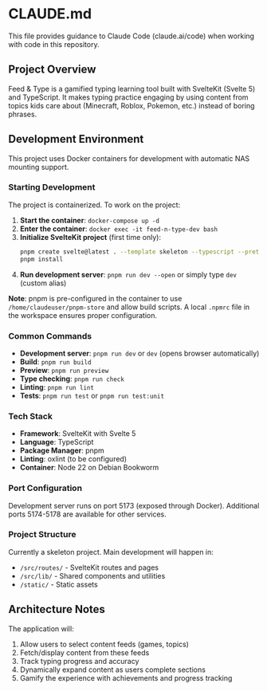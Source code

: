 # CLAUDE.md

This file provides guidance to Claude Code (claude.ai/code) when working with code in this repository.

## Project Overview

Feed & Type is a gamified typing learning tool built with SvelteKit (Svelte 5) and TypeScript. It makes typing practice engaging by using content from topics kids care about (Minecraft, Roblox, Pokemon, etc.) instead of boring phrases.

## Development Environment

This project uses Docker containers for development with automatic NAS mounting support.

### Starting Development

The project is containerized. To work on the project:

1. **Start the container**: `docker-compose up -d`
2. **Enter the container**: `docker exec -it feed-n-type-dev bash`
3. **Initialize SvelteKit project** (first time only):
   ```bash
   pnpm create svelte@latest . --template skeleton --typescript --prettier --eslint --vitest
   pnpm install
   ```
4. **Run development server**: `pnpm run dev --open` or simply type `dev` (custom alias)

**Note**: pnpm is pre-configured in the container to use `/home/claudeuser/pnpm-store` and allow build scripts. A local `.npmrc` file in the workspace ensures proper configuration.

### Common Commands

- **Development server**: `pnpm run dev` or `dev` (opens browser automatically)
- **Build**: `pnpm run build`
- **Preview**: `pnpm run preview`
- **Type checking**: `pnpm run check`
- **Linting**: `pnpm run lint`
- **Tests**: `pnpm run test` or `pnpm run test:unit`

### Tech Stack

- **Framework**: SvelteKit with Svelte 5
- **Language**: TypeScript
- **Package Manager**: pnpm
- **Linting**: oxlint (to be configured)
- **Container**: Node 22 on Debian Bookworm

### Port Configuration

Development server runs on port 5173 (exposed through Docker). Additional ports 5174-5178 are available for other services.

### Project Structure

Currently a skeleton project. Main development will happen in:
- `/src/routes/` - SvelteKit routes and pages
- `/src/lib/` - Shared components and utilities
- `/static/` - Static assets

## Architecture Notes

The application will:
1. Allow users to select content feeds (games, topics)
2. Fetch/display content from these feeds
3. Track typing progress and accuracy
4. Dynamically expand content as users complete sections
5. Gamify the experience with achievements and progress tracking